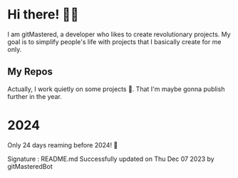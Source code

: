 
# Hi there! 🙋‍♂️
I am gitMastered, a developer who likes to create revolutionary projects.
My goal is to simplify people's life with projects that I basically create for me only.

## My Repos
Actually, I work quietly on some projects 👀. That I'm maybe gonna publish further in the year.

# 2024
Only 24 days reaming before 2024! 🙌

Signature : README.md Successfully updated on Thu Dec 07 2023 by gitMasteredBot

